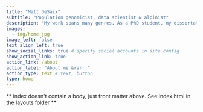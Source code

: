 ```yaml
---
title: "Matt DeSaix"
subtitle: "Population genomicist, data scientist & alpinist"
description: "My work spans many genres. As a PhD student, my dissertation is focused on using genomics to understand the effects of climate change on (mal)adaptation of populations. I use a mix of statistical and machine learning methods, bioinformatics, and population genetic theory. I also combine empirical whole-genome sequence data with genetic simulations. Outside of my dissertation-specific work, I provide bioinformatics and data analysis support to other researchers and develop data analysis and visualization tools in R. I love working with large, messy data sets, and helping others find creative programming solutions to their data problems. When I'm not behind a computer, you can find me in the mountains of Colorado climbing, mountaineering, skiing, and birding."
images:
  - img/home.jpg
image_left: false
text_align_left: true
show_social_links: true # specify social accounts in site config
show_action_link: true
action_link: /about
action_label: "About me &rarr;"
action_type: text # text, button
type: home
---
```


** index doesn't contain a body, just front matter above.
See index.html in the layouts folder **